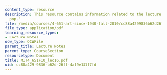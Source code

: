 ```yaml
---
content_type: resource
description: This resource contains information related to the lecture "international
  pop."
file: /media/courses/4-651-art-since-1940-fall-2010/cc88a4299836b62d26ff4af9e181f7fd_MIT4_651F10_lec16.pdf
file_type: application/pdf
learning_resource_types:
- Lecture Notes
ocw_type: OCWFile
parent_title: Lecture Notes
parent_type: CourseSection
resourcetype: Document
title: MIT4_651F10_lec16.pdf
uid: cc88a429-9836-b62d-26ff-4af9e181f7fd
---
```

